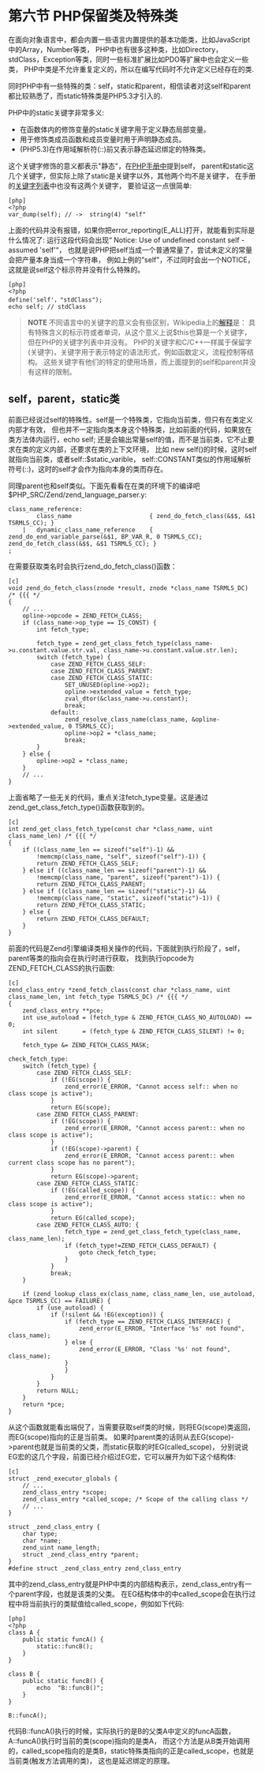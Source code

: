 # 第六节 PHP保留类及特殊类

在面向对象语言中，都会内置一些语言内置提供的基本功能类，比如JavaScript中的Array，Number等类，
PHP中也有很多这种类，比如Directory，stdClass，Exception等类，同时一些标准扩展比如PDO等扩展中也会定义一些类，
PHP中类是不允许重复定义的，所以在编写代码时不允许定义已经存在的类.

同时PHP中有一些特殊的类：self，static和parent，相信读者对这self和parent都比较熟悉了，而static特殊类是PHP5.3才引入的.

PHP中的static关键字非常多义:

* 在函数体内的修饰变量的static关键字用于定义静态局部变量。
* 用于修饰类成员函数和成员变量时用于声明静态成员。
* (PHP5.3)在作用域解析符(::)前又表示静态延迟绑定的特殊类。

这个关键字修饰的意义都表示"静态"，在[PHP手册中](http://cn.php.net/manual/en/language.oop5.paamayim-nekudotayim.php)提到self，
parent和static这几个关键字，但实际上除了static是关键字以外，其他两个均不是关键字，
在手册的[关键字列表](http://cn.php.net/manual/en/reserved.keywords.php)中也没有这两个关键字，
要验证这一点很简单:

	[php]
	<?php
	var_dump(self); // ->  string(4) "self"

上面的代码并没有报错，如果你把error_reporting(E_ALL)打开，就能看到实际是什么情况了:
运行这段代码会出现“ Notice: Use of undefined constant self - assumed 'self'“，
也就是说PHP把self当成一个普通常量了，尝试未定义的常量会把产量本身当成一个字符串，
例如上例的”self"，不过同时会出一个NOTICE，这就是说self这个标示符并没有什么特殊的。

	[php]
	<?php
	define('self'，"stdClass");
	echo self; // stdClass

>**NOTE**
>不同语言中的关键字的意义会有些区别，Wikipedia上的[解释](http://en.wikipedia.org/wiki/Keyword_(computer_programming))是：
>具有特殊含义的标示符或者单词，从这个意义上说$this也算是一个关键字，但在PHP的关键字列表中并没有。
>PHP的关键字和C/C++一样属于保留字(关键字)，关键字用于表示特定的语法形式，例如函数定义，流程控制等结构。
>这些关键字有他们的特定的使用场景，而上面提到的self和parent并没有这样的限制。


## self，parent，static类
前面已经说过self的特殊性。self是一个特殊类，它指向当前类，但只有在类定义内部才有效，
但也并不一定指向类本身这个特殊类，比如前面的代码，如果放在类方法体内运行，echo self; 
还是会输出常量self的值，而不是当前类，它不止要求在类的定义内部，还要求在类的上下文环境，
比如 new self()的时候，这时self就指向当前类，或者self::$static_varible，
self::CONSTANT类似的作用域解析符号(::)，这时的self才会作为指向本身的类而存在。

同理parent也和self类似。下面先看看在在类的环境下的编译吧$PHP_SRC/Zend/zend_language_parser.y:

	class_name_reference:
			class_name                      { zend_do_fetch_class(&$$, &$1 TSRMLS_CC); }
		|   dynamic_class_name_reference    { zend_do_end_variable_parse(&$1, BP_VAR_R, 0 TSRMLS_CC); zend_do_fetch_class(&$$, &$1 TSRMLS_CC); }
	;

在需要获取类名时会执行zend_do_fetch_class()函数：

	[c]
	void zend_do_fetch_class(znode *result, znode *class_name TSRMLS_DC) /* {{{ */
	{
		// ...
		opline->opcode = ZEND_FETCH_CLASS;
		if (class_name->op_type == IS_CONST) {
			int fetch_type;

			fetch_type = zend_get_class_fetch_type(class_name->u.constant.value.str.val, class_name->u.constant.value.str.len);
			switch (fetch_type) {
				case ZEND_FETCH_CLASS_SELF:
				case ZEND_FETCH_CLASS_PARENT:
				case ZEND_FETCH_CLASS_STATIC:
					SET_UNUSED(opline->op2);
					opline->extended_value = fetch_type;
					zval_dtor(&class_name->u.constant);
					break;
				default:
					zend_resolve_class_name(class_name, &opline->extended_value, 0 TSRMLS_CC);
					opline->op2 = *class_name;
					break;
			}
		} else {
			opline->op2 = *class_name;
		}
		// ...
	}

上面省略了一些无关的代码，重点关注fetch_type变量。这是通过zend_get_class_fetch_type()函数获取到的。

	[c]
	int zend_get_class_fetch_type(const char *class_name, uint class_name_len) /* {{{ */
	{
		if ((class_name_len == sizeof("self")-1) &&
			!memcmp(class_name, "self", sizeof("self")-1)) {
			return ZEND_FETCH_CLASS_SELF;
		} else if ((class_name_len == sizeof("parent")-1) &&
			!memcmp(class_name, "parent", sizeof("parent")-1)) {
			return ZEND_FETCH_CLASS_PARENT;
		} else if ((class_name_len == sizeof("static")-1) &&
			!memcmp(class_name, "static", sizeof("static")-1)) {
			return ZEND_FETCH_CLASS_STATIC;
		} else {
			return ZEND_FETCH_CLASS_DEFAULT;
		}
	}

前面的代码是Zend引擎编译类相关操作的代码，下面就到执行阶段了，self，parent等类的指向会在执行时进行获取，
找到执行opcode为ZEND_FETCH_CLASS的执行函数:

	[c]
	zend_class_entry *zend_fetch_class(const char *class_name, uint class_name_len, int fetch_type TSRMLS_DC) /* {{{ */
	{
		zend_class_entry **pce;
		int use_autoload = (fetch_type & ZEND_FETCH_CLASS_NO_AUTOLOAD) == 0;
		int silent       = (fetch_type & ZEND_FETCH_CLASS_SILENT) != 0;

		fetch_type &= ZEND_FETCH_CLASS_MASK;

	check_fetch_type:
		switch (fetch_type) {
			case ZEND_FETCH_CLASS_SELF:
				if (!EG(scope)) {
					zend_error(E_ERROR, "Cannot access self:: when no class scope is active");
				}
				return EG(scope);
			case ZEND_FETCH_CLASS_PARENT:
				if (!EG(scope)) {
					zend_error(E_ERROR, "Cannot access parent:: when no class scope is active");
				}
				if (!EG(scope)->parent) {
					zend_error(E_ERROR, "Cannot access parent:: when current class scope has no parent");
				}
				return EG(scope)->parent;
			case ZEND_FETCH_CLASS_STATIC:
				if (!EG(called_scope)) {
					zend_error(E_ERROR, "Cannot access static:: when no class scope is active");
				}
				return EG(called_scope);
			case ZEND_FETCH_CLASS_AUTO: {
					fetch_type = zend_get_class_fetch_type(class_name, class_name_len);
					if (fetch_type!=ZEND_FETCH_CLASS_DEFAULT) {
						goto check_fetch_type;
					}
				}
				break;
		}

		if (zend_lookup_class_ex(class_name, class_name_len, use_autoload, &pce TSRMLS_CC) == FAILURE) {
			if (use_autoload) {
				if (!silent && !EG(exception)) {
					if (fetch_type == ZEND_FETCH_CLASS_INTERFACE) {
						zend_error(E_ERROR, "Interface '%s' not found", class_name);
					} else {
						zend_error(E_ERROR, "Class '%s' not found", class_name);
					}
					}
				}
			}
			return NULL;
		}
		return *pce;
	}

从这个函数就能看出端倪了，当需要获取self类的时候，则将EG(scope)类返回，而EG(scope)指向的正是当前类。
如果时parent类的话则从去EG(scope)->parent也就是当前类的父类，而static获取的时EG(called_scope)，
分别说说EG宏的这几个字段，前面已经介绍过EG宏，它可以展开为如下这个结构体:

	[c]
	struct _zend_executor_globals {
		// ...
		zend_class_entry *scope;
		zend_class_entry *called_scope; /* Scope of the calling class */
		// ...
	}

	struct _zend_class_entry {
		char type;
		char *name;
		zend_uint name_length;
		struct _zend_class_entry *parent;
	}
	#define struct _zend_class_entry zend_class_entry

其中的zend_class_entry就是PHP中类的内部结构表示，zend_class_entry有一个parent字段，也就是该类的父类。
在EG结构体中的中called_scope会在执行过程中将当前执行的类赋值给called_scope，例如如下代码:

	[php]
	<?php
	class A {
		public static funcA() {
			static::funcB();
		}
	}

	class B {
		public static funcB() {
			echo  "B::funcB()";
		}
	}

	B::funcA();

代码B::funcA()执行的时候，实际执行的是B的父类A中定义的funcA函数，A::funcA()执行时当前的类(scope)指向的是类A，
而这个方法是从B类开始调用的，called_scope指向的是类B，static特殊类指向的正是called_scope，也就是当前类(触发方法调用的类)，
这也是延迟绑定的原理。
